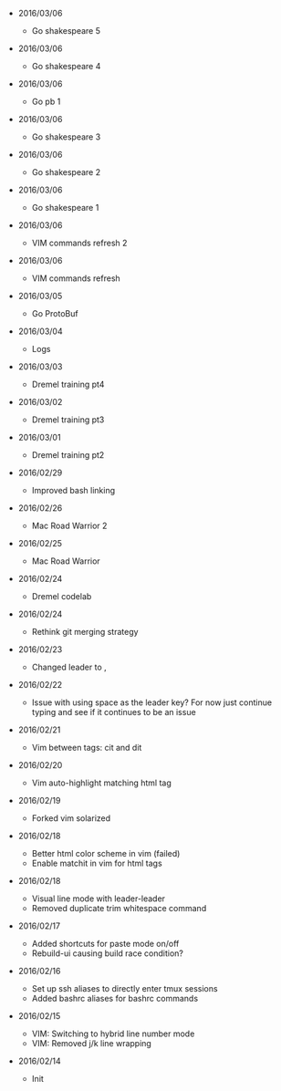 
* 2016/03/06
  * Go shakespeare 5 

* 2016/03/06
  * Go shakespeare 4 

* 2016/03/06
  * Go pb 1

* 2016/03/06
  * Go shakespeare 3

* 2016/03/06
  * Go shakespeare 2

* 2016/03/06
  * Go shakespeare 1

* 2016/03/06
  * VIM commands refresh 2

* 2016/03/06
  * VIM commands refresh

* 2016/03/05
  * Go ProtoBuf

* 2016/03/04
  * Logs 

* 2016/03/03
  * Dremel training pt4

* 2016/03/02
  * Dremel training pt3

* 2016/03/01
  * Dremel training pt2

* 2016/02/29
  * Improved bash linking 

* 2016/02/26
  * Mac Road Warrior 2

* 2016/02/25
  * Mac Road Warrior

* 2016/02/24
  * Dremel codelab

* 2016/02/24
  * Rethink git merging strategy

* 2016/02/23
  * Changed leader to ,

* 2016/02/22
  * Issue with using space as the leader key? For now just continue typing
    and see if it continues to be an issue

* 2016/02/21
  * Vim between tags: cit and dit

* 2016/02/20
  * Vim auto-highlight matching html tag

* 2016/02/19
  * Forked vim solarized

* 2016/02/18
  * Better html color scheme in vim (failed)
  * Enable matchit in vim for html tags

* 2016/02/18
  * Visual line mode with leader-leader
  * Removed duplicate trim whitespace command

* 2016/02/17
  * Added shortcuts for paste mode on/off
  * Rebuild-ui causing build race condition?

* 2016/02/16
  * Set up ssh aliases to directly enter tmux sessions
  * Added bashrc aliases for bashrc commands

* 2016/02/15
  * VIM: Switching to hybrid line number mode 
  * VIM: Removed j/k line wrapping

* 2016/02/14
  * Init
